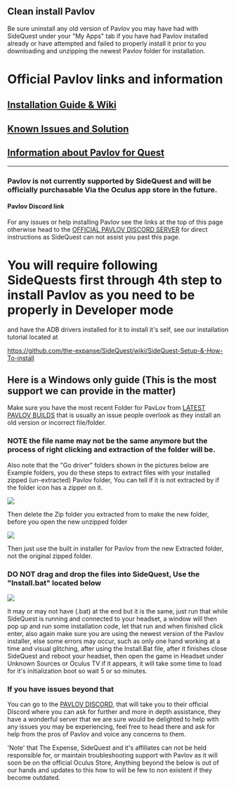 ## Clean install Pavlov
Be sure uninstall any old version of Pavlov you may have had with SideQuest under your "My Apps" tab if you have had Pavlov installed already or have attempted and failed to properly install it prior to you downloading and unzipping the newest Pavlov folder for installation.

# Official Pavlov links and information

## [Installation Guide & Wiki](http://wiki.pavlov-vr.com/index.php?title=Quest)

## [Known Issues and Solution](http://wiki.pavlov-vr.com/index.php?title=Quest_FAQ#Known_bugs_and_solutions)

## [Information about Pavlov for Quest](http://wiki.pavlov-vr.com/index.php?title=Quest_FAQ)

----

### Pavlov is not currently supported by SideQuest and will be officially purchasable Via the Oculus app store in the future.

#### Pavlov Discord link
For any issues or help installing Pavlov see the links at the top of this page otherwise head to the  [OFFICIAL PAVLOV DISCORD SERVER](https://discord.gg/wE5ZqBB) for direct instructions as SideQuest can not assist you past this page. 

# You will require following SideQuests first through 4th step to install Pavlov as you need to be properly in Developer mode 
and have the ADB drivers installed for it to install it's self, see our installation  tutorial located at

https://github.com/the-expanse/SideQuest/wiki/SideQuest-Setup-&-How-To-install

## Here is a Windows only guide (This is the most support we can provide in the matter)

Make sure you have the most recent Folder for PavLov from [LATEST PAVLOV BUILDS](https://discord.gg/wE5ZqBB)
that is usually an issue people overlook as they install an old version or incorrect file/folder.

### NOTE the file name may not be the same anymore but the process of right clicking and extraction of the folder will be.

Also note that the "Go driver" folders shown in the pictures below are Example folders, you do these steps to extract files with your installed zipped (un-extracted) Pavlov folder, You can tell if it is not extracted by if the folder icon has a zipper on it.


![](https://cdn.discordapp.com/attachments/608376262347587595/608756299177656320/extract_drivers.png)



Then delete the Zip folder you extracted from to make the new folder, before you open the new unzipped folder

![](https://cdn.discordapp.com/attachments/608376262347587595/608755536984277002/Screenshot_1106.png)



Then just use the built in installer for Pavlov from the new Extracted folder, not the original zipped folder.                                              

### DO NOT drag and drop the files into SideQuest, Use the "Install.bat" located below

![](https://cdn.discordapp.com/attachments/608376262347587595/608568197679153152/Pavlov_install_BAT.png)

It may or may not have (.bat) at the end but it is the same, just run that while SideQuest  is running and connected to your headset, a window will then pop up and run some installation code, let that run and when finished click enter, also again make sure you are using the newest version of the Pavlov installer, else some errors may occur, such as only one hand working at a time and visual glitching, after using the Install.Bat file, after it finishes close SideQuest and reboot your headset, then open the game in Headset under Unknown Sources or Oculus TV if it appears, it will take some time to load for it's initialization boot so wait 5 or so minutes.


### If you have issues beyond that

You can go to the [PAVLOV DISCORD](https://discord.gg/wE5ZqBB), that will take you to their official Discord where you can ask for further and more in depth assistance, they have a wonderful server that we are sure would be delighted to help with any issues you may be experiencing, feel free to head there and ask for help from the pros of Pavlov and voice any concerns to them.

'Note' that The Expense, SideQuest and it's affiliates can not be held responsible for, or maintain troubleshooting support with Pavlov as it will soon be on the official Oculus Store, Anything beyond the below is out of our hands and updates to this how to will be few to non existent if they become outdated.

